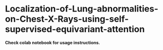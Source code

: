 # Localization-of-Lung-abnormalities-on-Chest-X-Rays-using-self-supervised-equivariant-attention

**Check colab notebook for usage instructions.**